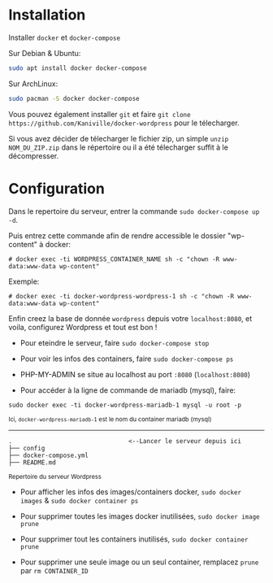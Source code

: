 # Installation

Installer `docker` et `docker-compose`

Sur Debian & Ubuntu:
```bash
sudo apt install docker docker-compose
```

Sur ArchLinux:
```bash
sudo pacman -S docker docker-compose
```

Vous pouvez également installer `git` et faire `git clone https://github.com/Kaniville/docker-wordpress` pour le télecharger.

Si vous avez décider de télecharger le fichier zip, un simple `unzip NOM_DU_ZIP.zip` dans le répertoire ou il a été télecharger suffit à le décompresser.

# Configuration

Dans le repertoire du serveur, entrer la commande `sudo docker-compose up -d`.

Puis entrez cette commande afin de rendre accessible le dossier "wp-content" à docker:
```
# docker exec -ti WORDPRESS_CONTAINER_NAME sh -c "chown -R www-data:www-data wp-content"
```

Exemple:
```
# docker exec -ti docker-wordpress-wordpress-1 sh -c "chown -R www-data:www-data wp-content"

```

Enfin creez la base de donnée `wordpress` depuis votre `localhost:8080`, et voila, configurez Wordpress et tout est bon !

- Pour eteindre le serveur, faire `sudo docker-compose stop`

- Pour voir les infos des containers, faire `sudo docker-compose ps`

- PHP-MY-ADMIN se situe au localhost au port `:8080` (`localhost:8080`)

- Pour accéder à la ligne de commande de mariadb (mysql), faire:
```
sudo docker exec -ti docker-wordpress-mariadb-1 mysql -u root -p
```
<sub>Ici, `docker-wordpress-mariadb-1` est le nom du container mariadb (mysql)</sup>

<hr>

```
.                                <--Lancer le serveur depuis ici
├── config
├── docker-compose.yml
├── README.md
```
<sub>Repertoire du serveur Wordpress</sub>

- Pour afficher les infos des images/containers docker, `sudo docker images` & `sudo docker container ps`

- Pour supprimer toutes les images docker inutilisées, `sudo docker image prune`

- Pour supprimer tout les containers inutilisés, `sudo docker container prune`

- Pour supprimer une seule image ou un seul container, remplacez `prune` par `rm CONTAINER_ID`
